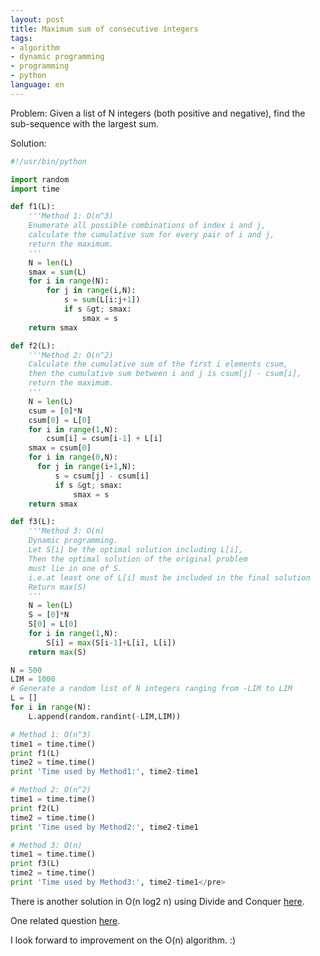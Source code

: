 ```yaml
---
layout: post
title: Maximum sum of consecutive integers
tags:
- algorithm
- dynamic programming
- programming
- python
language: en
---
```

Problem: 
Given a list of N integers (both positive and negative), find the sub-sequence with the largest sum.

Solution:

```python
#!/usr/bin/python

import random
import time

def f1(L):
    '''Method 1: O(n^3)
    Enumerate all possible combinations of index i and j,
    calculate the cumulative sum for every pair of i and j,
    return the maximum.
    '''
    N = len(L)
    smax = sum(L)
    for i in range(N):
        for j in range(i,N):
            s = sum(L[i:j+1])
            if s &gt; smax:
                smax = s
    return smax

def f2(L):
    '''Method 2: O(n^2)
    Calculate the cumulative sum of the first i elements csum,
    then the cumulative sum between i and j is csum[j] - csum[i],
    return the maximum.
    '''
    N = len(L)
    csum = [0]*N
    csum[0] = L[0]
    for i in range(1,N):
        csum[i] = csum[i-1] + L[i]
    smax = csum[0]
    for i in range(0,N):
      for j in range(i+1,N):
          s = csum[j] - csum[i]
          if s &gt; smax:
              smax = s
    return smax

def f3(L):
    '''Method 3: O(n)
    Dynamic programming.
    Let S[i] be the optimal solution including L[i],
    Then the optimal solution of the original problem 
    must lie in one of S.
    i.e.at least one of L[i] must be included in the final solution
    Return max(S)
    '''
    N = len(L)
    S = [0]*N
    S[0] = L[0]
    for i in range(1,N):
        S[i] = max(S[i-1]+L[i], L[i])
    return max(S)

N = 500
LIM = 1000
# Generate a random list of N integers ranging from -LIM to LIM
L = []
for i in range(N):
    L.append(random.randint(-LIM,LIM))

# Method 1: O(n^3)
time1 = time.time()
print f1(L)
time2 = time.time()
print 'Time used by Method1:', time2-time1

# Method 2: O(n^2)
time1 = time.time()
print f2(L)
time2 = time.time()
print 'Time used by Method2:', time2-time1

# Method 3: O(n)
time1 = time.time()
print f3(L)
time2 = time.time()
print 'Time used by Method3:', time2-time1</pre>
```

There is another solution in O(n log2 n) using Divide and Conquer <a href="http://www.fearme.com/misc/alg/node101.html" target="_blank">here</a>.

One related question <a href="http://stackoverflow.com/questions/4487438/maximum-sum-of-non-consecutive-elements" target="_blank">here</a>.

I look forward to improvement on the O(n) algorithm. :)
